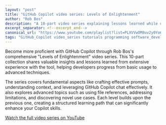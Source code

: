 ```yaml
---
layout: "post"
title: "GitHub Copilot video series: Levels of Enlightenment"
author: "Rob Bos"
description: "A 10-part video series explaining lessons learned while using GitHub Copilot over the past year."
excerpt_separator: <!--excerpt_end-->
canonical_url: "https://www.youtube.com/playlist?list=PLXVVwOM8uv2y0Yo6H8qu9giWWWlZLzu8K"
tags: "GitHub_Copilot video_series tutorials programming software_development"
---
```


Become more proficient with GitHub Copilot through Rob Bos's comprehensive "Levels of Enlightenment" video series. This 10-part collection shares valuable insights and lessons learned from extensive experience with the tool, helping developers progress from basic usage to advanced techniques.<!--excerpt_end-->

The series covers fundamental aspects like crafting effective prompts, understanding context, and leveraging GitHub Copilot chat effectively. It also explores advanced topics such as using file references, addressing limitations, and discovering novel use cases. Each level builds upon the previous one, creating a structured learning path that can significantly enhance your Copilot skills.

[Watch the full video series on YouTube](https://www.youtube.com/playlist?list=PLXVVwOM8uv2y0Yo6H8qu9giWWWlZLzu8K)
